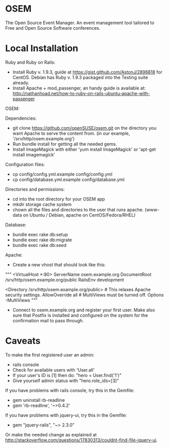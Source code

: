 OSEM
====
The Open Source Event Manager. An event management tool tailored to Free and Open Source Software conferences.

Local Installation
==================

Ruby and Ruby on Rails:

* Install Ruby v. 1.9.3, guide at https://gist.github.com/AstonJ/2896818 for CentOS.
  Debian has Ruby v. 1.9.3 packaged into the Testing suite already.
* Install Apache + mod_passenger, an handy guide is available at:
  http://nathanhoad.net/how-to-ruby-on-rails-ubuntu-apache-with-passenger

OSEM:

Dependencies:

* git clone https://github.com/openSUSE/osem.git on the directory you want Apache
  to serve the content from. (in our example, '/srv/http/osem.example.org')
* Run bundle install for getting all the needed gems.
* Install ImageMagick with either 'yum install ImageMagick' or 'apt-get install imagemagick'

Configuration files:

* cp config/config.yml.example config/config.yml
* cp config/database.yml.example config/database.yml

Directories and permissions:

* cd into the root directory for your OSEM app
* mkdir storage cache system
* chown all the files and directories to the user that runs
  apache. (www-data on Ubuntu / Debian, apache on CentOS/Fedora/RHEL)

Database: 

* bundle exec rake db:setup
* bundle exec rake db:migrate
* bundle exec rake db:seed

Apache:

* Create a new vhost that should look like this:

"""
<VirtualHost *:80>
   ServerName osem.example.org
   DocumentRoot /srv/http/osem.example.org/public
   RailsEnv development

   <Directory /srv/http/osem.example.org/public>
     # This relaxes Apache security settings.
     AllowOverride all
     # MultiViews must be turned off.
     Options -MultiViews
   </Directory>
</VirtualHost>
"""

* Connect to osem.example.org and register your first user. Make
  also sure that Postfix is installed and configured on the system
  for the confirmation mail to pass through.

Caveats
=======

To make the first registered user an admin:

* rails console
* Check for available users with 'User.all'
* If your user's ID is [1] then do: "hero = User.find('1')"
* Give yourself admin status with "hero.role_ids=[3]"

If you have problems with rails console, try this in the Gemfile: 

* gem uninstall rb-readline
* gem 'rb-readline', '~>0.4.2'

If you have problems with jquery-ui, try this in the Gemfile:

* gem "jquery-rails", "~> 2.3.0"

Or make the needed change as explained at http://stackoverflow.com/questions/17830313/couldnt-find-file-jquery-ui.
